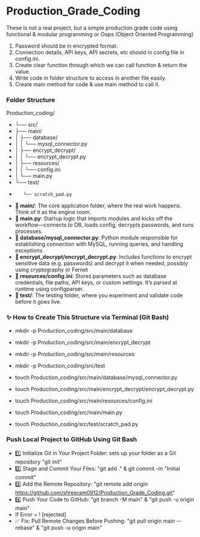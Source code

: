 # Production_Grade_Coding
These is not a real project, but a simple production grade code using functional &amp; modular programming or Oops (Object Oriented Programming) 

1. Password should be in encrypted format.
2. Connection details, API keys, API secrets, etc should in config file in config.ini. 
3. Create clear function through which we can call function & return the value.
4. Write code in folder structure to access in another file easily.
5. Create main method for code & use main method to call it.

### Folder Structure
Production_coding/
* └── src/
*    ├── main/
*    │   ├── database/
*    │   │   └── mysql_connector.py
*    │   ├── encrypt_decrypt/
*    │   │   └── encrypt_decrypt.py
*    │   ├── resources/
*    │   │   └── config.ini
*    │   └── main.py
*    └── test/
*        └── scratch_pad.py
        
* **📁 main/**: The core application folder, where the real work happens. Think of it as the engine room.
* **📄 main.py**: Startup logic that imports modules and kicks off the workflow—connects to DB, loads config, decrypts passwords, and runs processes.
* **📁 database/mysql_connector.py**: Python module responsible for establishing connection with MySQL, running queries, and handling exceptions.
* **📁 encrypt_decrypt/encrypt_decrypt.py**: Includes functions to encrypt sensitive data (e.g. passwords) and decrypt it when needed, possibly using cryptography or Fernet
* **📁 resources/config.ini**: Stores parameters such as database credentials, file paths, API keys, or custom settings. It’s parsed at runtime using configparser.
* **📁 test/**: The testing folder, where you experiment and validate code before it goes live.



### ✨ How to Create This Structure via Terminal (Git Bash)
* mkdir -p Production_coding/src/main/database
* mkdir -p Production_coding/src/main/encrypt_decrypt
* mkdir -p Production_coding/src/main/resources
* mkdir -p Production_coding/src/test

* touch Production_coding/src/main/database/mysql_connector.py
* touch Production_coding/src/main/encrypt_decrypt/encrypt_decrypt.py
* touch Production_coding/src/main/resources/config.ini
* touch Production_coding/src/main/main.py
* touch Production_coding/src/test/scratch_pad.py

### Push Local Project to GitHub Using Git Bash
* 1️⃣ Initialize Git in Your Project Folder: sets up your folder as a Git repository "git init"
* 2️⃣ Stage and Commit Your Files: "git add ." & git commit -m "Initial commit"
* 3️⃣ Add the Remote Repository: "git remote add origin https://github.com/shreeram0912/Production_Grade_Coding.git"
* 4️⃣ Push Your Code to GitHub: "git branch -M main" & "git push -u origin main"
* If Error = ! [rejected]
* ✅ Fix: Pull Remote Changes Before Pushing: "git pull origin main --rebase" & "git push -u origin main"
